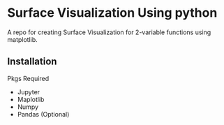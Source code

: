 # Surface Visualization Using python 
A repo for creating Surface Visualization for 2-variable functions using matplotlib.

## Installation 
Pkgs Required 
- Jupyter 
- Maplotlib 
- Numpy 
- Pandas (Optional)